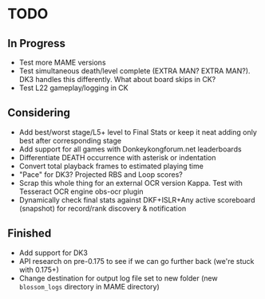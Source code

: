 # TODO

## In Progress

- Test more MAME versions
- Test simultaneous death/level complete (EXTRA MAN? EXTRA MAN?). DK3 handles this differently. What about board skips in CK?
- Test L22 gameplay/logging in CK

## Considering

- Add best/worst stage/L5+ level to Final Stats or keep it neat adding only best after corresponding stage
- Add support for all games with Donkeykongforum.net leaderboards
- Differentiate DEATH occurrence with asterisk or indentation
- Convert total playback frames to estimated playing time
- "Pace" for DK3? Projected RBS and Loop scores?
- Scrap this whole thing for an external OCR version Kappa. Test with Tesseract OCR engine obs-ocr plugin 
- Dynamically check final stats against DKF+ISLR+Any active scoreboard (snapshot) for record/rank discovery & notification

## Finished
- Add support for DK3
- API research on pre-0.175 to see if we can go further back (we're stuck with 0.175+)
- Change destination for output log file set to new folder (new `blossom_logs` directory in MAME directory)
